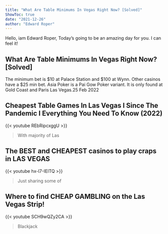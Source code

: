 ```yaml
---
title: "What Are Table Minimums In Vegas Right Now? [Solved]"
ShowToc: true 
date: "2021-12-26"
author: "Edward Roper" 
---
```


Hello, iam Edward Roper, Today’s going to be an amazing day for you. I can feel it!
## What Are Table Minimums In Vegas Right Now? [Solved]
The minimum bet is $10 at Palace Station and $100 at Wynn. Other casinos have a $25 min bet. Asia Poker is a Pai Gow Poker variant. It is only found at Gold Coast and Paris Las Vegas.25 Feb 2022

## Cheapest Table Games In Las Vegas I Since The Pandemic I Everything You Need To Know (2022)
{{< youtube REbRipcxggU >}}
>With majority of Las 

## The BEST and CHEAPEST casinos to play craps in LAS VEGAS
{{< youtube hx-I7-IElTQ >}}
>Just sharing some of 

## Where to find CHEAP GAMBLING on the Las Vegas Strip!
{{< youtube SCH9wQZy2CA >}}
>Blackjack


